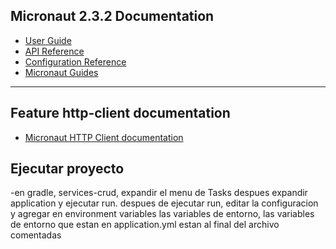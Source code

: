 ## Micronaut 2.3.2 Documentation

- [User Guide](https://docs.micronaut.io/2.3.2/guide/index.html)
- [API Reference](https://docs.micronaut.io/2.3.2/api/index.html)
- [Configuration Reference](https://docs.micronaut.io/2.3.2/guide/configurationreference.html)
- [Micronaut Guides](https://guides.micronaut.io/index.html)
---

## Feature http-client documentation

- [Micronaut HTTP Client documentation](https://docs.micronaut.io/latest/guide/index.html#httpClient)

## Ejecutar proyecto

-en gradle, services-crud, expandir el menu de Tasks despues expandir application y ejecutar run.
despues de ejecutar run, editar la configuracion y agregar en environment variables las variables de entorno, las variables de entorno que estan en 
application.yml estan al final del archivo comentadas 

